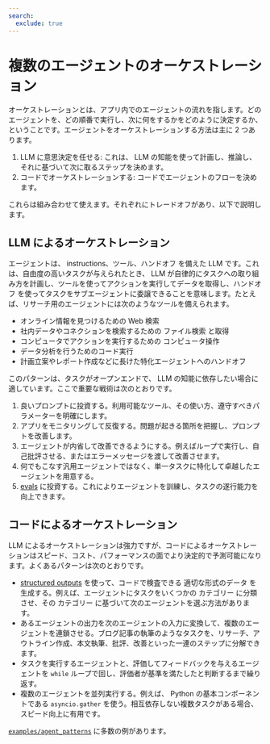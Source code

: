 ```yaml
---
search:
  exclude: true
---
```

# 複数のエージェントのオーケストレーション

オーケストレーションとは、アプリ内でのエージェントの流れを指します。どのエージェントを、どの順番で実行し、次に何をするかをどのように決定するか、ということです。エージェントをオーケストレーションする方法は主に 2 つあります。

1. LLM に意思決定を任せる: これは、 LLM の知能を使って計画し、推論し、それに基づいて次に取るステップを決めます。
2. コードでオーケストレーションする: コードでエージェントのフローを決めます。

これらは組み合わせて使えます。それぞれにトレードオフがあり、以下で説明します。

## LLM によるオーケストレーション

エージェントは、 instructions、ツール、ハンドオフ を備えた LLM です。これは、自由度の高いタスクが与えられたとき、 LLM が自律的にタスクへの取り組み方を計画し、ツールを使ってアクションを実行してデータを取得し、ハンドオフ を使ってタスクをサブエージェントに委譲できることを意味します。たとえば、リサーチ用のエージェントには次のようなツールを備えられます。

-   オンライン情報を見つけるための Web 検索
-   社内データやコネクションを検索するための ファイル検索 と取得
-   コンピュータでアクションを実行するための コンピュータ操作
-   データ分析を行うためのコード実行
-   計画立案やレポート作成などに長けた特化エージェントへのハンドオフ

このパターンは、タスクがオープンエンドで、 LLM の知能に依存したい場合に適しています。ここで重要な戦術は次のとおりです。

1. 良いプロンプトに投資する。利用可能なツール、その使い方、遵守すべきパラメーターを明確にします。
2. アプリをモニタリングして反復する。問題が起きる箇所を把握し、プロンプトを改善します。
3. エージェントが内省して改善できるようにする。例えばループで実行し、自己批評させる、またはエラーメッセージを渡して改善させます。
4. 何でもこなす汎用エージェントではなく、単一タスクに特化して卓越したエージェントを用意する。
5. [evals](https://platform.openai.com/docs/guides/evals) に投資する。これによりエージェントを訓練し、タスクの遂行能力を向上できます。

## コードによるオーケストレーション

LLM によるオーケストレーションは強力ですが、コードによるオーケストレーションはスピード、コスト、パフォーマンスの面でより決定的で予測可能になります。よくあるパターンは次のとおりです。

-   [structured outputs](https://platform.openai.com/docs/guides/structured-outputs) を使って、コードで検査できる 適切な形式のデータ を生成する。例えば、エージェントにタスクをいくつかの カテゴリー に分類させ、その カテゴリー に基づいて次のエージェントを選ぶ方法があります。
-   あるエージェントの出力を次のエージェントの入力に変換して、複数のエージェントを連鎖させる。ブログ記事の執筆のようなタスクを、リサーチ、アウトライン作成、本文執筆、批評、改善といった一連のステップに分解できます。
-   タスクを実行するエージェントと、評価してフィードバックを与えるエージェントを `while` ループで回し、評価者が基準を満たしたと判断するまで繰り返す。
-   複数のエージェントを並列実行する。例えば、 Python の基本コンポーネントである `asyncio.gather` を使う。相互依存しない複数タスクがある場合、スピード向上に有用です。

[`examples/agent_patterns`](https://github.com/openai/openai-agents-python/tree/main/examples/agent_patterns) に多数の例があります。
